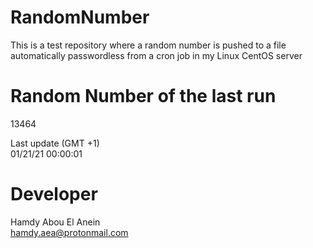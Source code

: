 # RandomNumber    
This is a test repository where a random number is pushed to a file automatically passwordless from a cron job in my Linux CentOS server    
# Random Number of the last run   
13464
      
Last update (GMT +1)    
01/21/21 00:00:01
# Developer    
Hamdy Abou El Anein   
hamdy.aea@protonmail.com
